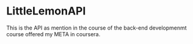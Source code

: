 # LittleLemonAPI
This is the API as mention in the course of the back-end developmenmt course offered my META in coursera.
